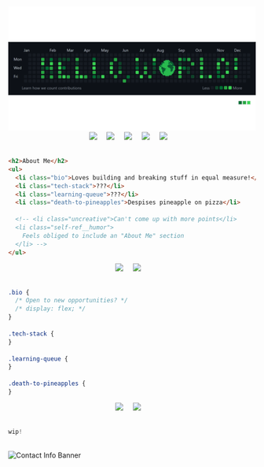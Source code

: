 <!-- Credits to Devicon (https://devicon.dev/) for icons used throughout! -->
<link rel="stylesheet" href="https://cdn.jsdelivr.net/gh/devicons/devicon@v2.15.1/devicon.min.css">

<!-- Custom "Hello, World!" Banner (Made with Canva) -->
<img src="hello-world-banner.png" alt="'Hello, World!' Banner">

<!-- "Base"/HTML-related Stack: VS Code, Git, HTML, Markdown, Bash -->
<div align="center">
  <img width="50px" src="https://cdn.jsdelivr.net/gh/devicons/devicon/icons/vscode/vscode-original.svg" />
  &nbsp; &nbsp;

  <img width="50px" src="https://cdn.jsdelivr.net/gh/devicons/devicon/icons/git/git-plain.svg" />
  &nbsp; &nbsp;

  <img width="57px" src="https://cdn.jsdelivr.net/gh/devicons/devicon/icons/html5/html5-plain-wordmark.svg">
  &nbsp; &nbsp;

  <img width="59px" color="white" src="https://upload.wikimedia.org/wikipedia/commons/thumb/7/71/Antu_text-x-markdown.svg/1024px-Antu_text-x-markdown.svg.png">
  &nbsp; &nbsp;

  <img width="55px" src="https://cdn.jsdelivr.net/gh/devicons/devicon/icons/bash/bash-plain.svg">
  &nbsp; &nbsp;
</div>

<br>

```html
<h2>About Me</h2>
<ul>
  <li class="bio">Loves building and breaking stuff in equal measure!</li>
  <li class="tech-stack">???</li>
  <li class="learning-queue">???</li>
  <li class="death-to-pineapples">Despises pineapple on pizza</li>

  <!-- <li class="uncreative">Can't come up with more points</li>
  <li class="self-ref__humor">
    Feels obliged to include an "About Me" section
  </li> -->
</ul>
```

<!-- "Styling"/CSS-related Stack: Draw.io, CSS, Sass -->
<div align="center">
  <!-- To-DO: Add Draw.io logo (?) -->

  <img width="55px" src="https://cdn.jsdelivr.net/gh/devicons/devicon/icons/css3/css3-plain-wordmark.svg">
  &nbsp; &nbsp;

  <img width="55px" src="https://cdn.jsdelivr.net/gh/devicons/devicon/icons/sass/sass-original.svg">
  &nbsp; &nbsp;
</div>
<br>

```css
.bio {
  /* Open to new opportunities? */
  /* display: flex; */
}

.tech-stack {
}

.learning-queue {
}

.death-to-pineapples {
}
```

<!-- "Programming"/JavaScript-related Stack: C++, C#, Python, JavaScript -->
<div align="center">
  
  <!-- TO-DO: Add C++ and C# icons? -->
  
  <img width="55px" src="https://cdn.jsdelivr.net/gh/devicons/devicon/icons/javascript/javascript-plain.svg" />
  &nbsp; &nbsp;

  <img width="55px" src="https://cdn.jsdelivr.net/gh/devicons/devicon/icons/python/python-original.svg" />
  &nbsp; &nbsp;
</div>
<br>

```js
wip!

```

<!-- Miscellaneous Stack: ??? -->
<div align="center">

</div>
<br>

<!-- Custom Contact Info Banner (Made with Canva) -->
<img src="contact-info-design.png" alt="Contact Info Banner">

<!-- CSS code explaining more specifics, adding "flavour" and "styling" to simple and bland HTML stuff from top
style classes from above html!!! -->
<!-- JavaScript to explain functionality (projects, future improvements, learning)-->
<!-- Chaos engineering, custom gifs, open source contributer, professional yak shaver, cloud tech  -->
<!-- 1. About me (HTML)
1. Tech stack (CSS)
2. Learning Queue (JavaScript?)
3. Contact info (github activity overview design?) -->
